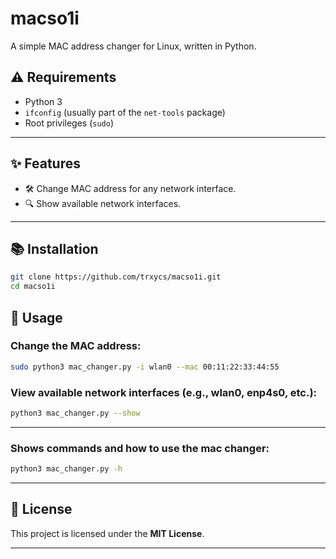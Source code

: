 # **macso1i**  
A simple MAC address changer for Linux, written in Python.

## ⚠️ Requirements  
- Python 3  
- `ifconfig` (usually part of the `net-tools` package)  
- Root privileges (`sudo`) 
---


## ✨ Features  
- 🛠️ Change MAC address for any network interface.  
- 🔍 Show available network interfaces.  

---

## 📚 Installation  
```bash
git clone https://github.com/trxycs/macso1i.git
cd macso1i
```

## 🚀 Usage  
### Change the MAC address:  
```bash
sudo python3 mac_changer.py -i wlan0 --mac 00:11:22:33:44:55
```

### View available network interfaces (e.g., wlan0, enp4s0, etc.):  
```bash
python3 mac_changer.py --show
```

---
### Shows commands and how to use the mac changer:
```bash
python3 mac_changer.py -h
```
 

---

## 📝 License  
This project is licensed under the **MIT License**.  

---
